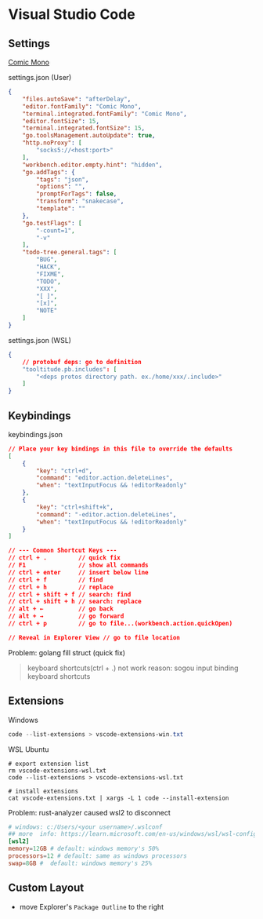 # Visual Studio Code

## Settings

[Comic Mono](https://github.com/dtinth/comic-mono-font)

settings.json (User)
```json
{
    "files.autoSave": "afterDelay",
    "editor.fontFamily": "Comic Mono",
    "terminal.integrated.fontFamily": "Comic Mono",
    "editor.fontSize": 15,
    "terminal.integrated.fontSize": 15,
    "go.toolsManagement.autoUpdate": true,
    "http.noProxy": [
        "socks5://<host:port>"
    ],
    "workbench.editor.empty.hint": "hidden",
    "go.addTags": {
        "tags": "json",
        "options": "",
        "promptForTags": false,
        "transform": "snakecase",
        "template": ""
    },
    "go.testFlags": [
        "-count=1",
        "-v"
    ],
    "todo-tree.general.tags": [
        "BUG",
        "HACK",
        "FIXME",
        "TODO",
        "XXX",
        "[ ]",
        "[x]",
        "NOTE"
    ]
}
```

settings.json (WSL)
```json
{
    // protobuf deps: go to definition
    "tooltitude.pb.includes": [
        "<deps protos directory path. ex./home/xxx/.include>"
    ]
}
```

## Keybindings

keybindings.json
```json
// Place your key bindings in this file to override the defaults
[
    {
        "key": "ctrl+d",
        "command": "editor.action.deleteLines",
        "when": "textInputFocus && !editorReadonly"
    },
    {
        "key": "ctrl+shift+k",
        "command": "-editor.action.deleteLines",
        "when": "textInputFocus && !editorReadonly"
    }
]

// --- Common Shortcut Keys ---
// ctrl + .         // quick fix
// F1               // show all commands
// ctrl + enter     // insert below line
// ctrl + f         // find
// ctrl + h         // replace
// ctrl + shift + f // search: find
// ctrl + shift + h // search: replace
// alt + ←          // go back
// alt + →          // go forward
// ctrl + p         // go to file...(workbench.action.quickOpen)

// Reveal in Explorer View // go to file location
```

Problem: golang fill struct (quick fix)
> keyboard shortcuts(ctrl + .) not work
> reason: sogou input binding keyboard shortcuts


## Extensions

Windows
```powershell
code --list-extensions > vscode-extensions-win.txt
```

WSL Ubuntu
```shell
# export extension list
rm vscode-extensions-wsl.txt
code --list-extensions > vscode-extensions-wsl.txt

# install extensions
cat vscode-extensions.txt | xargs -L 1 code --install-extension
```

Problem: rust-analyzer caused wsl2 to disconnect
```toml
# windows: c:/Users/<your username>/.wslconf
## more  info: https://learn.microsoft.com/en-us/windows/wsl/wsl-config#wslconfig
[wsl2]
memory=12GB # default: windows memory's 50%
processors=12 # default: same as windows processors
swap=8GB #  default: windows memory's 25%
```

## Custom Layout
- move Explorer's `Package Outline` to the right
